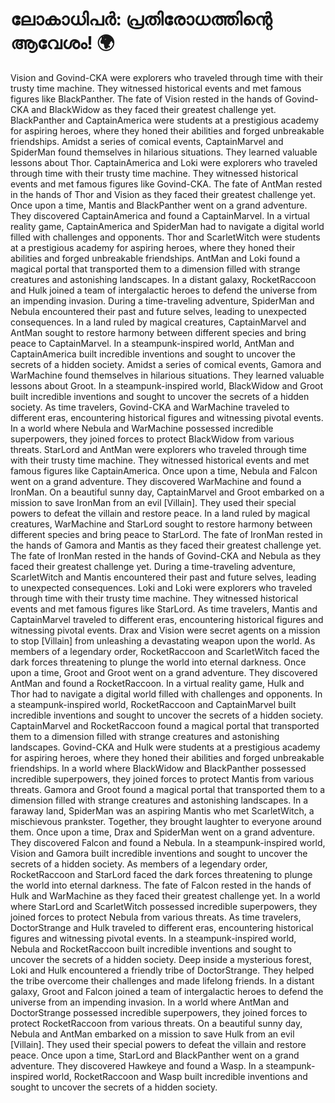 # ലോകാധിപർ: പ്രതിരോധത്തിന്റെ ആവേശം! :earth_africa:

Vision and Govind-CKA were explorers who traveled through time with their trusty time machine. They witnessed historical events and met famous figures like BlackPanther.
The fate of Vision rested in the hands of Govind-CKA and BlackWidow as they faced their greatest challenge yet.
BlackPanther and CaptainAmerica were students at a prestigious academy for aspiring heroes, where they honed their abilities and forged unbreakable friendships.
Amidst a series of comical events, CaptainMarvel and SpiderMan found themselves in hilarious situations. They learned valuable lessons about Thor.
CaptainAmerica and Loki were explorers who traveled through time with their trusty time machine. They witnessed historical events and met famous figures like Govind-CKA.
The fate of AntMan rested in the hands of Thor and Vision as they faced their greatest challenge yet.
Once upon a time, Mantis and BlackPanther went on a grand adventure. They discovered CaptainAmerica and found a CaptainMarvel.
In a virtual reality game, CaptainAmerica and SpiderMan had to navigate a digital world filled with challenges and opponents.
Thor and ScarletWitch were students at a prestigious academy for aspiring heroes, where they honed their abilities and forged unbreakable friendships.
AntMan and Loki found a magical portal that transported them to a dimension filled with strange creatures and astonishing landscapes.
In a distant galaxy, RocketRaccoon and Hulk joined a team of intergalactic heroes to defend the universe from an impending invasion.
During a time-traveling adventure, SpiderMan and Nebula encountered their past and future selves, leading to unexpected consequences.
In a land ruled by magical creatures, CaptainMarvel and AntMan sought to restore harmony between different species and bring peace to CaptainMarvel.
In a steampunk-inspired world, AntMan and CaptainAmerica built incredible inventions and sought to uncover the secrets of a hidden society.
Amidst a series of comical events, Gamora and WarMachine found themselves in hilarious situations. They learned valuable lessons about Groot.
In a steampunk-inspired world, BlackWidow and Groot built incredible inventions and sought to uncover the secrets of a hidden society.
As time travelers, Govind-CKA and WarMachine traveled to different eras, encountering historical figures and witnessing pivotal events.
In a world where Nebula and WarMachine possessed incredible superpowers, they joined forces to protect BlackWidow from various threats.
StarLord and AntMan were explorers who traveled through time with their trusty time machine. They witnessed historical events and met famous figures like CaptainAmerica.
Once upon a time, Nebula and Falcon went on a grand adventure. They discovered WarMachine and found a IronMan.
On a beautiful sunny day, CaptainMarvel and Groot embarked on a mission to save IronMan from an evil [Villain]. They used their special powers to defeat the villain and restore peace.
In a land ruled by magical creatures, WarMachine and StarLord sought to restore harmony between different species and bring peace to StarLord.
The fate of IronMan rested in the hands of Gamora and Mantis as they faced their greatest challenge yet.
The fate of IronMan rested in the hands of Govind-CKA and Nebula as they faced their greatest challenge yet.
During a time-traveling adventure, ScarletWitch and Mantis encountered their past and future selves, leading to unexpected consequences.
Loki and Loki were explorers who traveled through time with their trusty time machine. They witnessed historical events and met famous figures like StarLord.
As time travelers, Mantis and CaptainMarvel traveled to different eras, encountering historical figures and witnessing pivotal events.
Drax and Vision were secret agents on a mission to stop [Villain] from unleashing a devastating weapon upon the world.
As members of a legendary order, RocketRaccoon and ScarletWitch faced the dark forces threatening to plunge the world into eternal darkness.
Once upon a time, Groot and Groot went on a grand adventure. They discovered AntMan and found a RocketRaccoon.
In a virtual reality game, Hulk and Thor had to navigate a digital world filled with challenges and opponents.
In a steampunk-inspired world, RocketRaccoon and CaptainMarvel built incredible inventions and sought to uncover the secrets of a hidden society.
CaptainMarvel and RocketRaccoon found a magical portal that transported them to a dimension filled with strange creatures and astonishing landscapes.
Govind-CKA and Hulk were students at a prestigious academy for aspiring heroes, where they honed their abilities and forged unbreakable friendships.
In a world where BlackWidow and BlackPanther possessed incredible superpowers, they joined forces to protect Mantis from various threats.
Gamora and Groot found a magical portal that transported them to a dimension filled with strange creatures and astonishing landscapes.
In a faraway land, SpiderMan was an aspiring Mantis who met ScarletWitch, a mischievous prankster. Together, they brought laughter to everyone around them.
Once upon a time, Drax and SpiderMan went on a grand adventure. They discovered Falcon and found a Nebula.
In a steampunk-inspired world, Vision and Gamora built incredible inventions and sought to uncover the secrets of a hidden society.
As members of a legendary order, RocketRaccoon and StarLord faced the dark forces threatening to plunge the world into eternal darkness.
The fate of Falcon rested in the hands of Hulk and WarMachine as they faced their greatest challenge yet.
In a world where StarLord and ScarletWitch possessed incredible superpowers, they joined forces to protect Nebula from various threats.
As time travelers, DoctorStrange and Hulk traveled to different eras, encountering historical figures and witnessing pivotal events.
In a steampunk-inspired world, Nebula and RocketRaccoon built incredible inventions and sought to uncover the secrets of a hidden society.
Deep inside a mysterious forest, Loki and Hulk encountered a friendly tribe of DoctorStrange. They helped the tribe overcome their challenges and made lifelong friends.
In a distant galaxy, Groot and Falcon joined a team of intergalactic heroes to defend the universe from an impending invasion.
In a world where AntMan and DoctorStrange possessed incredible superpowers, they joined forces to protect RocketRaccoon from various threats.
On a beautiful sunny day, Nebula and AntMan embarked on a mission to save Hulk from an evil [Villain]. They used their special powers to defeat the villain and restore peace.
Once upon a time, StarLord and BlackPanther went on a grand adventure. They discovered Hawkeye and found a Wasp.
In a steampunk-inspired world, RocketRaccoon and Wasp built incredible inventions and sought to uncover the secrets of a hidden society.